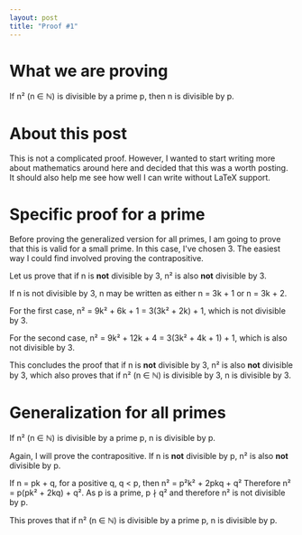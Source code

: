 ```yaml
---
layout: post
title: "Proof #1"
---
```


# What we are proving

If n² (n ∈ ℕ) is divisible by a prime p, then n is divisible by p.

# About this post

This is not a complicated proof. However, I wanted to start writing more about
mathematics around here and decided that this was a worth posting. It should
also help me see how well I can write without LaTeX support.

# Specific proof for a prime

Before proving the generalized version for all primes, I am going to prove that
this is valid for a small prime. In this case, I've chosen 3. The easiest way I
could find involved proving the contrapositive.

Let us prove that if n is **not** divisible by 3, n² is also **not** divisible
by 3.

If n is not divisible by 3, n may be written as either n = 3k + 1 or n = 3k + 2.

For the first case, n² = 9k² + 6k + 1 = 3(3k² + 2k) + 1, which is not divisible
by 3.

For the second case, n² = 9k² + 12k + 4 = 3(3k² + 4k + 1) + 1, which is also not
divisible by 3. 

This concludes the proof that if n is **not** divisible by 3, n² is also **not**
divisible by 3, which also proves that if n² (n ∈ ℕ) is divisible by 3, n is
divisible by 3.

# Generalization for all primes

If n² (n ∈ ℕ) is divisible by a prime p, n is divisible by p.

Again, I will prove the contrapositive. If n is **not** divisible by p, n² is
also **not** divisible by p.

If n = pk + q, for a positive q, q < p, then n² = p²k² + 2pkq + q²
Therefore n² = p(pk² + 2kq) + q². As p is a prime, p ∤ q² and therefore n² is
not divisible by p.

This proves that  if n² (n ∈ ℕ) is divisible by a prime p, n is divisible by p.
